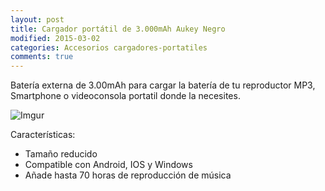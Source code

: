 ```yaml
---
layout: post
title: Cargador portátil de 3.000mAh Aukey Negro
modified: 2015-03-02
categories: Accesorios cargadores-portatiles
comments: true
---
```


Batería externa de 3.00mAh para cargar la batería de tu reproductor MP3, Smartphone o videoconsola portatil donde la necesites.

![Imgur](http://i.imgur.com/TqhOxc6.jpg?1 "Batería externa")

Características:

 - Tamaño reducido
 - Compatible con Android, IOS y Windows
 - Añade hasta 70 horas de reproducción de música
